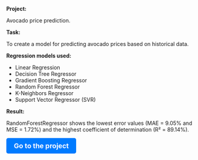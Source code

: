 **Project:**

Avocado price prediction.

**Task:**

To create a model for predicting avocado prices based on historical data.

**Regression models used:**

- Linear Regression
- Decision Tree Regressor
- Gradient Boosting Regressor
- Random Forest Regressor
- K-Neighbors Regressor
- Support Vector Regressor (SVR)

**Result:**

RandomForestRegressor shows the lowest error values (MAE = 9.05% and MSE = 1.72%) and the highest coefficient of determination (R² = 89.14%).



<a href="Avocado price prediction_ENG.ipynb" style="text-decoration:none;">
  <div style="display:inline-block; padding:10px 20px; font-size:18px; font-weight:bold; color:white; background-color:#007bff; border-radius:5px;">
    Go to the project
  </div>
</a>
